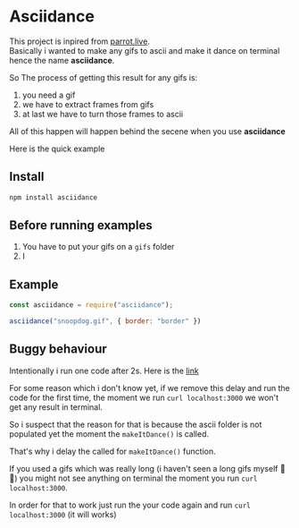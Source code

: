 # Asciidance

This project is inpired from [parrot.live](https://github.com/hugomd/parrot.live).  
Basically i wanted to make any gifs to ascii and make it dance on terminal hence the name **asciidance**.  

So The process of getting this result for any gifs is:  

1. you need a gif
2. we have to extract frames from gifs
3. at last we have to turn those frames to ascii

All of this happen will happen behind the secene when you use **asciidance**  

Here is the quick example  

## Install

```bash
npm install asciidance
```

## Before running examples

1. You have to put your gifs on a `gifs` folder  
2. I


## Example

```js 
const asciidance = require("asciidance");

asciidance("snoopdog.gif", { border: "border" })
```


## Buggy behaviour

Intentionally i run one code after 2s. Here is the [link](https://github.com/DanielCodex/asciidance/blob/071add85490b1a6551eefec6e78115c0a105b938/index.js#L46)  

For some reason which i don't know yet, if we remove this delay and run the code for the first time, the moment we run `curl localhost:3000` we won't get any result in terminal.  

So i suspect that the reason for that is because the ascii folder is not populated yet the moment the `makeItDance()` is called.  

That's why i delay the called for `makeItDance()` function.  

If you used a gifs which was really long (i haven't seen a long gifs myself 🤔😂) you might not see anything on terminal the moment you run `curl localhost:3000`.  

In order for that to work just run the your code again and run `curl localhost:3000` (it will works)

